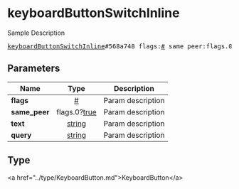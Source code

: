 # keyboardButtonSwitchInline

Sample Description

<pre>
<a href="../constructor/keyboardButtonSwitchInline.md">keyboardButtonSwitchInline</a>#568a748 flags:<a href="../type/#.md">#</a> same_peer:flags.0?<a href="../type/true.md">true</a> text:<a href="../type/string.md">string</a> query:<a href="../type/string.md">string</a> = <a href="../type/KeyboardButton.md">KeyboardButton</a>;
</pre>

## Parameters

| Name | Type | Description |
|------|:----:|-------------|
| **flags** | <a href="../type/#.md">#</a> | Param description |
| **same_peer** | flags.0?<a href="../type/true.md">true</a> | Param description |
| **text** | <a href="../type/string.md">string</a> | Param description |
| **query** | <a href="../type/string.md">string</a> | Param description |

## Type

&lt;a href=&#34;../type/KeyboardButton.md&#34;&gt;KeyboardButton&lt;/a&gt;
